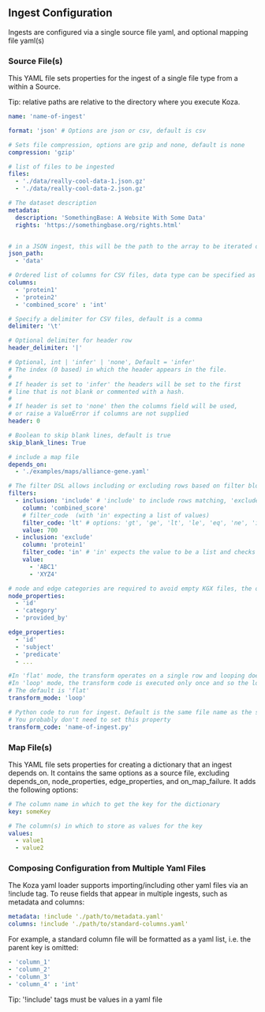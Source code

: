 ## Ingest Configuration

Ingests are configured via a single source file yaml, and optional mapping file yaml(s)

### Source File(s)

This YAML file sets properties for the ingest of a single file type from a within a Source.

Tip: relative paths are relative to the directory where you execute Koza.

```yaml
name: 'name-of-ingest'

format: 'json' # Options are json or csv, default is csv

# Sets file compression, options are gzip and none, default is none
compression: 'gzip'

# list of files to be ingested
files:
  - './data/really-cool-data-1.json.gz'
  - './data/really-cool-data-2.json.gz'

# The dataset description
metadata:
  description: 'SomethingBase: A Website With Some Data'
  rights: 'https://somethingbase.org/rights.html'


# in a JSON ingest, this will be the path to the array to be iterated over as the input collection
json_path:
  - 'data'

# Ordered list of columns for CSV files, data type can be specified as float, int or str
columns:
  - 'protein1'
  - 'protein2'
  - 'combined_score' : 'int'

# Specify a delimiter for CSV files, default is a comma
delimiter: '\t'

# Optional delimiter for header row
header_delimiter: '|' 

# Optional, int | 'infer' | 'none', Default = 'infer'
# The index (0 based) in which the header appears in the file.
#
# If header is set to 'infer' the headers will be set to the first
# line that is not blank or commented with a hash.
#
# If header is set to 'none' then the columns field will be used,
# or raise a ValueError if columns are not supplied
header: 0

# Boolean to skip blank lines, default is true
skip_blank_lines: True

# include a map file
depends_on:
  - './examples/maps/alliance-gene.yaml'

# The filter DSL allows including or excluding rows based on filter blocks
filters: 
  - inclusion: 'include' # 'include' to include rows matching, 'exclude' to exclude rows that match
    column: 'combined_score'
    # filter_code  (with 'in' expecting a list of values)
    filter_code: 'lt' # options: 'gt', 'ge', 'lt', 'le', 'eq', 'ne', 'in'  
    value: 700
  - inclusion: 'exclude'
    column: 'protein1'
    filter_code: 'in' # 'in' expects the value to be a list and checks that the column value is matched within the list
    value: 
      - 'ABC1'
      - 'XYZ4'

# node and edge categories are required to avoid empty KGX files, the order here isn't important  
node_properties:
  - 'id'
  - 'category'
  - 'provided_by'

edge_properties:
  - 'id'
  - 'subject'
  - 'predicate'
  - ...

#In 'flat' mode, the transform operates on a single row and looping doesn't need to be specified
#In 'loop' mode, the transform code is executed only once and so the loop code that iterates over rows must be contained within the transform code
# The default is 'flat'
transform_mode: 'loop'

# Python code to run for ingest. Default is the same file name as the source_file yaml, but with a .py extension
# You probably don't need to set this property
transform_code: 'name-of-ingest.py'
```

### Map File(s)

This YAML file sets properties for creating a dictionary that an ingest depends on.
It contains the same options as a source file, excluding depends_on, node_properties,
edge_properties, and on_map_failure.  It adds the following options:

```yaml
# The column name in which to get the key for the dictionary
key: someKey

# The column(s) in which to store as values for the key
values:
  - value1
  - value2
```

### Composing Configuration from Multiple Yaml Files

The Koza yaml loader supports importing/including other yaml files via an !include tag.
To reuse fields that appear in multiple ingests, such as metadata and columns:

```yaml
metadata: !include './path/to/metadata.yaml'
columns: !include './path/to/standard-columns.yaml'
```

For example, a standard column file will be formatted as a yaml list, i.e. the parent key is omitted:

```yaml
- 'column_1'
- 'column_2'
- 'column_3'
- 'column_4' : 'int'
```

Tip: '!include' tags must be values in a yaml file

